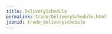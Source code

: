 ```yaml
---
title: DeliverySchedule
permalink: trade/DeliverySchedule.html
jsonid: trade_deliveryschedule
---
```


